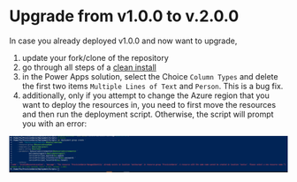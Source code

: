 # Upgrade from v1.0.0 to v.2.0.0

In case you already deployed v1.0.0 and now want to upgrade,

1. update your fork/clone of the repository
2. go through all steps of a [clean install](1-registerapp.md)
3. in the Power Apps solution, select the Choice `Column Types` and delete the first two items `Multiple Lines of Text` and `Person`. This is a bug fix.
4. additionally, only if you attempt to change the Azure region that you want to deploy the resources in, you need to first move the resources and then run the deployment script. Otherwise, the script will prompt you with an error:

![Script throwing error when changing Azure regions](../media/deploymentguide/upgrade/Deployment-Error-region.png)
